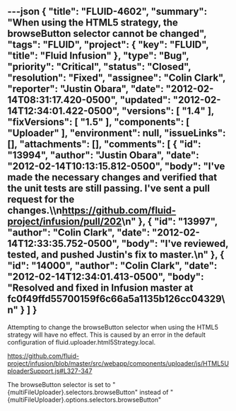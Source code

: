 ---json
{
  "title": "FLUID-4602",
  "summary": "When using the HTML5 strategy, the browseButton selector cannot be changed",
  "tags": "FLUID",
  "project": {
    "key": "FLUID",
    "title": "Fluid Infusion"
  },
  "type": "Bug",
  "priority": "Critical",
  "status": "Closed",
  "resolution": "Fixed",
  "assignee": "Colin Clark",
  "reporter": "Justin Obara",
  "date": "2012-02-14T08:31:17.420-0500",
  "updated": "2012-02-14T12:34:01.422-0500",
  "versions": [
    "1.4"
  ],
  "fixVersions": [
    "1.5"
  ],
  "components": [
    "Uploader"
  ],
  "environment": null,
  "issueLinks": [],
  "attachments": [],
  "comments": [
    {
      "id": "13994",
      "author": "Justin Obara",
      "date": "2012-02-14T10:13:15.812-0500",
      "body": "I've made the necessary changes and verified that the unit tests are still passing. I've sent a pull request for the changes.\\\n<https://github.com/fluid-project/infusion/pull/202>\n"
    },
    {
      "id": "13997",
      "author": "Colin Clark",
      "date": "2012-02-14T12:33:35.752-0500",
      "body": "I've reviewed, tested, and pushed Justin's fix to master.\n"
    },
    {
      "id": "14000",
      "author": "Colin Clark",
      "date": "2012-02-14T12:34:01.413-0500",
      "body": "Resolved and fixed in Infusion master at fc0f49ffd55700159f6c66a5a1135b126cc04329\n"
    }
  ]
}
---
Attempting to change the browseButton selector when using the HTML5 strategy will have no effect. This is caused by an error in the default configuration of fluid.uploader.html5Strategy.local.

<https://github.com/fluid-project/infusion/blob/master/src/webapp/components/uploader/js/HTML5UploaderSupport.js#L327-347>

The browseButton selector is set to "{multiFileUploader}.selectors.browseButton" instead of "{multiFileUploader}.options.selectors.browseButton"

        